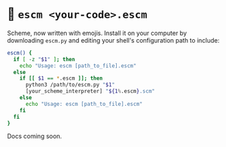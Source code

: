 # 🌈 `escm <your-code>.escm`

Scheme, now written with emojis. Install it on your computer by downloading `escm.py` and editing your shell's configuration path to include:

```bash
escm() {
  if [ -z "$1" ]; then
    echo "Usage: escm [path_to_file].escm"
  else
    if [[ $1 == *.escm ]]; then
      python3 /path/to/escm.py "$1"
      [your_scheme_interpreter] "${1%.escm}.scm"
    else
      echo "Usage: escm [path_to_file].escm"
    fi
  fi
}
```

Docs coming soon.
